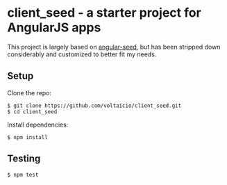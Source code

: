# client_seed - a starter project for AngularJS apps

This project is largely based on
[angular-seed](https://github.com/angular/angular-seed/), but has been stripped
down considerably and customized to better fit my needs.

## Setup

Clone the repo:
```
$ git clone https://github.com/voltaicio/client_seed.git
$ cd client_seed
```

Install dependencies:
```
$ npm install
```

## Testing
```
$ npm test
```
